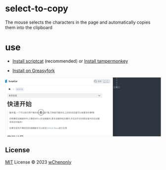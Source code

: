 # select-to-copy

The mouse selects the characters in the page and automatically copies them into the clipboard

# use

- [Install scriptcat](https://docs.scriptcat.org/docs/use/) (recommended) or [Install tampermonkey](https://www.tampermonkey.net/)

- [Install on Greasyfork](https://greasyfork.org/zh-CN/scripts/469846-select-to-copy)

![](./instructions/effect.gif)

## License

[MIT](./LICENSE) License © 2023 [wChenonly](https://github.com/wChenonly)
